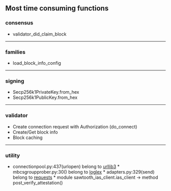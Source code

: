 ## Most time consuming functions
### consensus
* validator_did_claim_block
---
### families
* load_block_info_config
---
### signing
* Secp256k1PrivateKey.from_hex
* Secp256k1PublicKey.from_hex
---
### validator
* Create connection request with Authorization (do_connect)
* Create/Get block info
* Block caching
---
### utility
* connectionpool.py:437(urlopen) belong to [urllib3](https://urllib3.readthedocs.io/en/latest/) * mbcsgroupprober.py:30(<module>) belong to [loglex](https://github.com/heroku/logplex) * adapters.py:329(send) belong to [requests](https://github.com/requests/requests/blob/master/requests/adapters.py) * module sawtooth_ias_client.ias_client -> method post_verify_attestation()